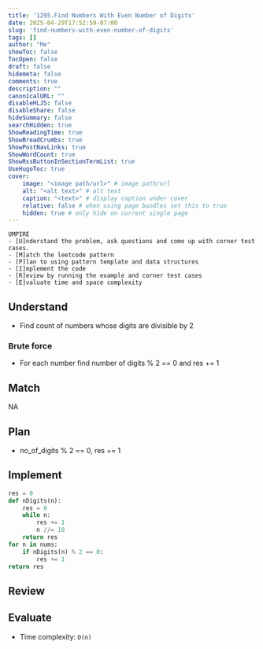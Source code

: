 ```yaml
---
title: '1295.Find Numbers With Even Number of Digits'
date: 2025-04-29T17:52:59-07:00
slug: 'find-numbers-with-even-number-of-digits'
tags: []
author: "Me"
showToc: false
TocOpen: false
draft: false
hidemeta: false
comments: true
description: ""
canonicalURL: ""
disableHLJS: false
disableShare: false
hideSummary: false
searchHidden: true
ShowReadingTime: true
ShowBreadCrumbs: true
ShowPostNavLinks: true
ShowWordCount: true
ShowRssButtonInSectionTermList: true
UseHugoToc: true
cover:
    image: "<image path/url>" # image path/url
    alt: "<alt text>" # alt text
    caption: "<text>" # display caption under cover
    relative: false # when using page bundles set this to true
    hidden: true # only hide on current single page
---
```

```
UMPIRE
- [U]nderstand the problem, ask questions and come up with corner test cases.
- [M]atch the leetcode pattern
- [P]lan to using pattern template and data structures
- [I]mplement the code
- [R]eview by running the example and corner test cases
- [E]valuate time and space complexity
```

## Understand

- Find count of numbers whose digits are divisible by 2

### Brute force

- For each number find number of digits % 2 == 0 and res += 1

## Match

NA

## Plan

- no_of_digits % 2 == 0, res += 1

## Implement

```python
res = 0
def nDigits(n):
    res = 0
    while n:
        res += 1
        n //= 10
    return res
for n in nums:
    if nDigits(n) % 2 == 0:
        res += 1
return res
```

## Review

## Evaluate

- Time complexity: `O(n)`